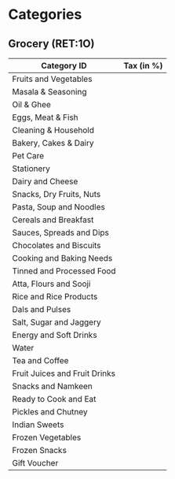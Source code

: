 # Categories

## Grocery (RET:1O)

| Category ID                   | Tax (in %) |
| ----------------------------- | ---------- |
| Fruits and Vegetables         |            |
| Masala & Seasoning            |            |
| Oil & Ghee                    |            |
| Eggs, Meat & Fish             |            |
| Cleaning & Household          |            |
| Bakery, Cakes & Dairy         |            |
| Pet Care                      |            |
| Stationery                    |            |
| Dairy and Cheese              |            |
| Snacks, Dry Fruits, Nuts      |            |
| Pasta, Soup and Noodles       |            |
| Cereals and Breakfast         |            |
| Sauces, Spreads and Dips      |            |
| Chocolates and Biscuits       |            |
| Cooking and Baking Needs      |            |
| Tinned and Processed Food     |            |
| Atta, Flours and Sooji        |            |
| Rice and Rice Products        |            |
| Dals and Pulses               |            |
| Salt, Sugar and Jaggery       |            |
| Energy and Soft Drinks        |            |
| Water                         |            |
| Tea and Coffee                |            |
| Fruit Juices and Fruit Drinks |            |
| Snacks and Namkeen            |            |
| Ready to Cook and Eat         |            |
| Pickles and Chutney           |            |
| Indian Sweets                 |            |
| Frozen Vegetables             |            |
| Frozen Snacks                 |            |
| Gift Voucher                  |            |
